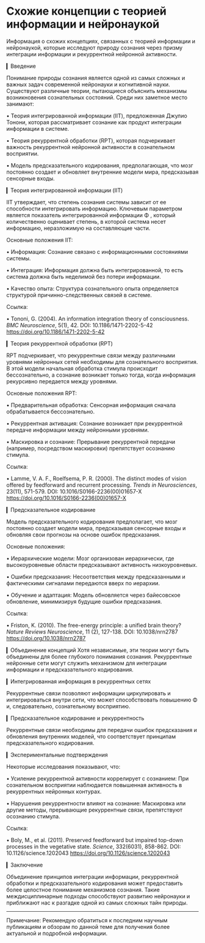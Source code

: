 
# Схожие концепции с теорией информации и нейронаукой
Информация о схожих концепциях, связанных с теорией информации и нейронаукой, которые исследуют природу сознания через призму интеграции информации и рекуррентной нейронной активности. 


▎Введение

Понимание природы сознания является одной из самых сложных и важных задач современной нейронауки и когнитивной науки. Существуют различные теории, пытающиеся объяснить механизмы возникновения сознательных состояний. Среди них заметное место занимают:

• Теория интегрированной информации (IIT), предложенная Джулио Тонони, которая рассматривает сознание как продукт интеграции информации в системе.

• Теория рекуррентной обработки (RPT), которая подчеркивает важность рекуррентной нейронной активности в сознательном восприятии.

• Модель предсказательного кодирования, предполагающая, что мозг постоянно создает и обновляет внутренние модели мира, предсказывая сенсорные входы.

▎Теория интегрированной информации (IIT)

IIT утверждает, что степень сознания системы зависит от ее способности интегрировать информацию. Ключевым параметром является показатель интегрированной информации  Φ , который количественно оценивает степень, в которой система несет информацию, неразложимую на составляющие части.

Основные положения IIT:

• Информация: Сознание связано с информационными состояниями системы.

• Интеграция: Информация должна быть интегрированной, то есть система должна быть неделимой без потери информации.

• Качество опыта: Структура сознательного опыта определяется структурой причинно-следственных связей в системе.

Ссылка:

• Tononi, G. (2004). An information integration theory of consciousness. *BMC Neuroscience*, 5(1), 42. DOI: 10.1186/1471-2202-5-42 https://doi.org/10.1186/1471-2202-5-42

▎Теория рекуррентной обработки (RPT)

RPT подчеркивает, что рекуррентные связи между различными уровнями нейронных сетей необходимы для сознательного восприятия. В этой модели начальная обработка стимула происходит бессознательно, а сознание возникает только тогда, когда информация рекурсивно передается между уровнями.

Основные положения RPT:

• Предварительная обработка: Сенсорная информация сначала обрабатывается бессознательно.

• Рекуррентная активация: Сознание возникает при рекуррентной передаче информации между нейронными уровнями.

• Маскировка и сознание: Прерывание рекуррентной передачи (например, посредством маскировки) препятствует осознанию стимула.

Ссылка:

• Lamme, V. A. F.,  Roelfsema, P. R. (2000). The distinct modes of vision offered by feedforward and recurrent processing. *Trends in Neurosciences*, 23(11), 571-579. DOI: 10.1016/S0166-2236(00)01657-X https://doi.org/10.1016/S0166-2236(00)01657-X

▎Предсказательное кодирование

Модель предсказательного кодирования предполагает, что мозг постоянно создает модели мира, предсказывая сенсорные входы и обновляя свои прогнозы на основе ошибок предсказания.

Основные положения:

• Иерархические модели: Мозг организован иерархически, где высокоуровневые области предсказывают активность низкоуровневых.

• Ошибки предсказания: Несоответствия между предсказанными и фактическими сигналами передаются вверх по иерархии.

• Обучение и адаптация: Модель обновляется через байесовское обновление, минимизируя будущие ошибки предсказания.

Ссылка:

• Friston, K. (2010). The free-energy principle: a unified brain theory? *Nature Reviews Neuroscience*, 11 (2), 127-138. DOI: 10.1038/nrn2787 https://doi.org/10.1038/nrn2787

▎Объединение концепций
Хотя независимые, эти теории могут быть объединены для более глубокого понимания сознания. Рекуррентные нейронные сети могут служить механизмом для интеграции информации и предсказательного кодирования.

▎Интегрированная информация в рекуррентных сетях

Рекуррентные связи позволяют информации циркулировать и интегрироваться внутри сети, что может способствовать повышению  Φ  и, следовательно, сознательному восприятию.

▎Предсказательное кодирование и рекуррентность

Рекуррентные связи необходимы для передачи ошибок предсказания и обновления внутренних моделей, что соответствует принципам предсказательного кодирования.

▎Экспериментальные подтверждения

Некоторые исследования показывают, что:

• Усиление рекуррентной активности коррелирует с сознанием: При сознательном восприятии наблюдается повышенная активность в рекуррентных нейронных контурах.

• Нарушения рекуррентности влияют на сознание: Маскировка или другие методы, прерывающие рекуррентные связи, препятствуют осознанию стимула.

Ссылка:

• Boly, M., et al. (2011). Preserved feedforward but impaired top-down processes in the vegetative state. *Science*, 332(6031), 858-862. DOI: 10.1126/science.1202043 https://doi.org/10.1126/science.1202043

▎Заключение

Объединение принципов интеграции информации, рекуррентной обработки и предсказательного кодирования может предоставить более целостное понимание механизмов сознания. Такие междисциплинарные подходы способствуют развитию нейронауки и приближают нас к разгадке одной из самых сложных тайн природы.

---

Примечание: Рекомендую обратиться к последним научным публикациям и обзорам по данной теме для получения более актуальной и подробной информации.
